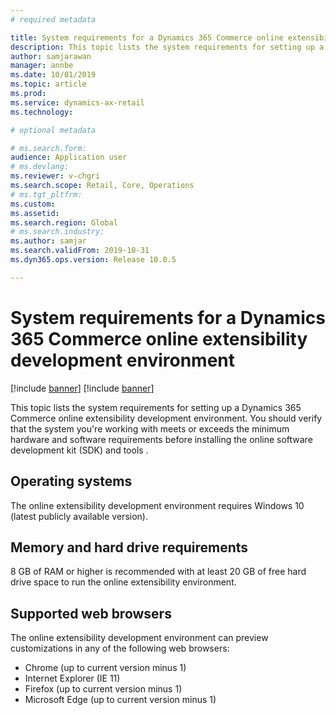 ```yaml
---
# required metadata

title: System requirements for a Dynamics 365 Commerce online extensibility development environment
description: This topic lists the system requirements for setting up a Dynamics 365 Commerce online extensibility development environment.
author: samjarawan
manager: annbe
ms.date: 10/01/2019
ms.topic: article
ms.prod: 
ms.service: dynamics-ax-retail
ms.technology: 

# optional metadata

# ms.search.form: 
audience: Application user
# ms.devlang: 
ms.reviewer: v-chgri
ms.search.scope: Retail, Core, Operations
# ms.tgt_pltfrm: 
ms.custom: 
ms.assetid: 
ms.search.region: Global
# ms.search.industry: 
ms.author: samjar
ms.search.validFrom: 2019-10-31
ms.dyn365.ops.version: Release 10.0.5

---
```

# System requirements for a Dynamics 365 Commerce online extensibility development environment

[!include [banner](../includes/preview-banner.md)]
[!include [banner](../includes/banner.md)]

This topic lists the system requirements for setting up a Dynamics 365 Commerce online extensibility development environment. You should verify that the system you're working with meets or exceeds the minimum hardware and software requirements before installing the online software development kit (SDK) and tools .

## Operating systems
The online extensibility development environment requires Windows 10 (latest publicly available version).

## Memory and hard drive requirements
8 GB of RAM or higher is recommended with at least 20 GB of free hard drive space to run the online extensibility environment.

## Supported web browsers
The online extensibility development environment can preview customizations in any of the following web browsers:

* Chrome (up to current version minus 1)
* Internet Explorer (IE 11)
* Firefox (up to current version minus 1)
* Microsoft Edge (up to current version minus 1)
